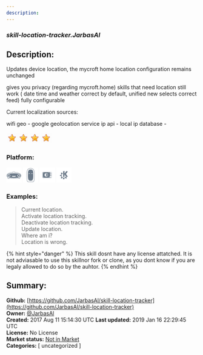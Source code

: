 ```yaml
---
description: 
---
```


### _skill-location-tracker.JarbasAl_  
## Description:  
Updates device location, the mycroft home location configuration remains
unchanged

gives you privacy (regarding mycroft.home)
skills that need location still work ( date time and weather correct by default, unified new selects correct feed)
fully configurable

Current localization sources:

wifi geo - google geolocation service
ip api - 
local ip database - 
  
![](../.gitbook/assets/star.png)![](../.gitbook/assets/star.png)![](../.gitbook/assets/star.png)![](../.gitbook/assets/star.png)  
### Platform:  
 ![Mark I](../.gitbook/assets/mark-1-icon.png)  ![Mark II](../.gitbook/assets/mark-2-icon.png)  ![Picroft](../.gitbook/assets/picroft-icon.png)  ![plasmoid](../.gitbook/assets/kde.png)   
### Examples:  
> Current location.  
> Activate location tracking.  
> Deactivate location tracking.  
> Update location.  
> Where am i?  
> Location is wrong.  
  
{% hint style="danger" %}
This skill dosnt have any license attatched. It is not adviasable to use this skillnor fork or clone, as you dont know if you are legaly allowed to do so by the auhtor.
{% endhint %}
  
## Summary:  
**Github:** [https://github.com/JarbasAl/skill-location-tracker](https://github.com/JarbasAl/skill-location-tracker)  
**Owner:** [@JarbasAl](https://github.com/JarbasAl)  
**Created:** 2017 Aug 11 15:14:30 UTC  **Last updated:** 2019 Jan 16 22:29:45 UTC  
**License:** No License  
**Market status:** [Not in Market](https://market.mycroft.ai/skill/)  
**Categories:** [ uncategorized ]   
